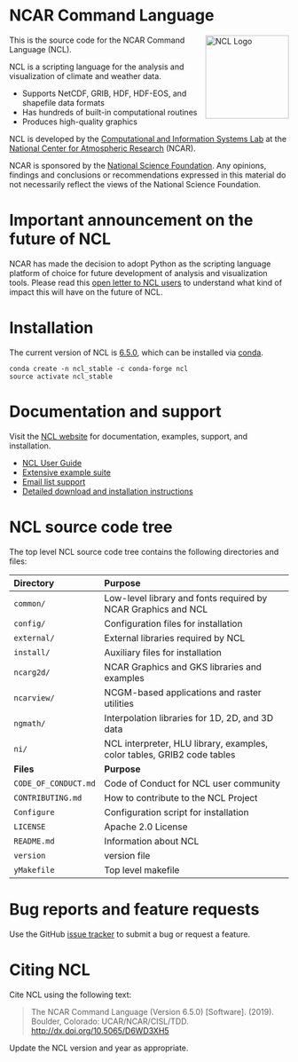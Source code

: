 # NCAR Command Language

<img src="http://www.ncl.ucar.edu/Images/NCLLogoWithoutText.jpg" width="150" align=right title="NCL Logo">

This is the source code for the NCAR Command Language (NCL).

NCL is a scripting language for the analysis and visualization of climate and weather data.

* Supports NetCDF, GRIB, HDF, HDF-EOS, and shapefile data formats
* Has hundreds of built-in computational routines
* Produces high-quality graphics

NCL is developed by the [Computational and Information Systems Lab](https://www2.cisl.ucar.edu) at the [National Center for Atmospheric Research](https://ncar.ucar.edu) (NCAR).

NCAR is sponsored by the [National Science Foundation](https://www.nsf.gov). Any opinions, findings and conclusions or recommendations expressed in this material do not necessarily reflect the views of the National Science Foundation.

# Important announcement on the future of NCL

NCAR has made the decision to adopt Python as the scripting language platform of choice for future development of analysis and visualization tools. Please read this [open letter to NCL users](https://www.ncl.ucar.edu/open_letter_to_ncl_users.shtml) to understand what kind of impact this will have on the future of NCL.

# Installation

The current version of NCL is [6.5.0](http://www.ncl.ucar.edu/current_release.shtml), which can be installed via [conda](http://www.ncl.ucar.edu/Download/conda.shtml).

```
conda create -n ncl_stable -c conda-forge ncl
source activate ncl_stable
```

# Documentation and support

Visit the [NCL website](http://www.ncl.ucar.edu) for documentation, examples, support, and installation.

* [NCL User Guide](http://www.ncl.ucar.edu/Document/Manuals/NCL_User_Guide/)
* [Extensive example suite](http://www.ncl.ucar.edu/Applications/)
* [Email list support](http://www.ncl.ucar.edu/Support/email_lists.shtml)
* [Detailed download and installation instructions](http://www.ncl.ucar.edu/Download/)

# NCL source code tree

The top level NCL source code tree contains the following directories and files:

| Directory                | Purpose |
| :--------------          | :------- |
| ```common/```            | Low-level library and fonts required by NCAR Graphics and NCL |
| ```config/```            | Configuration files for installation |
| ```external/```          | External libraries required by NCL |
| ```install/```           | Auxiliary files for installation |
| ```ncarg2d/```           | NCAR Graphics and GKS libraries and examples |
| ```ncarview/```          | NCGM-based applications and raster utilities |
| ```ngmath/```            | Interpolation libraries for 1D, 2D, and 3D data |
| ```ni/```                | NCL interpreter, HLU library, examples, color tables, GRIB2 code tables |
| **Files**                | **Purpose** |
| ```CODE_OF_CONDUCT.md``` | Code of Conduct for NCL user community |
| ```CONTRIBUTING.md```    | How to contribute to the NCL Project |
| ```Configure```          | Configuration script for installation |
| ```LICENSE```            | Apache 2.0 License |
| ```README.md```          | Information about NCL |
| ```version```            | version file |
| ```yMakefile```          | Top level makefile |

# Bug reports and feature requests

Use the GitHub [issue tracker](https://github.com/NCAR/ncl/issues) to submit a bug or request a feature.

# Citing NCL

Cite NCL using the following text:

> The NCAR Command Language (Version 6.5.0) [Software]. (2019). Boulder, Colorado: UCAR/NCAR/CISL/TDD. http://dx.doi.org/10.5065/D6WD3XH5

Update the NCL version and year as appropriate.
